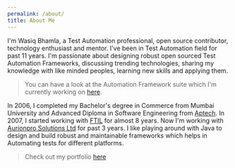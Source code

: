 ```yaml
---
permalink: /about/
title: About Me
---
```


I'm Wasiq Bhamla, a Test Automation professional, open source contributor, technology enthusiast and mentor. I've been in Test Automation field for past 11 years. I'm passionate about designing robust open sourced Test Automation Frameworks, discussing trending technologies, sharing my knowledge with like minded peoples, learning new skills and applying them.

> You can have a look at the Automation Framework suite which I'm currently working on [here][coteafs].

In 2006, I completed my Bachelor's degree in Commerce from Mumbai University and Advanced Diploma in Software Engineering from [Aptech][aptech]. In 2007, I started working with [FTIL][job1] for almost 8 years. Now I'm working with [Aurionpro Solutions Ltd][job2] for past 3 years. I like playing around with Java to design and build robust and maintainable frameworks which helps in Automating tests for different platforms.

> Check out my portfolio [here][cv]

[job1]: http://www.63moons.com/
[job2]: http://www.aurionpro.com/
[coteafs]: /coteafs/
[aptech]: http://www.aptech-education.com/
[cv]: /cv/
